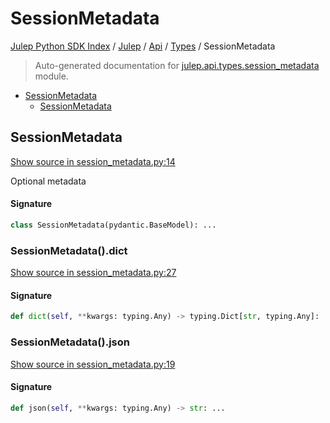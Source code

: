 # SessionMetadata

[Julep Python SDK Index](../../../README.md#julep-python-sdk-index) / [Julep](../../index.md#julep) / [Api](../index.md#api) / [Types](./index.md#types) / SessionMetadata

> Auto-generated documentation for [julep.api.types.session_metadata](../../../../../../../julep/api/types/session_metadata.py) module.

- [SessionMetadata](#sessionmetadata)
  - [SessionMetadata](#sessionmetadata-1)

## SessionMetadata

[Show source in session_metadata.py:14](../../../../../../../julep/api/types/session_metadata.py#L14)

Optional metadata

#### Signature

```python
class SessionMetadata(pydantic.BaseModel): ...
```

### SessionMetadata().dict

[Show source in session_metadata.py:27](../../../../../../../julep/api/types/session_metadata.py#L27)

#### Signature

```python
def dict(self, **kwargs: typing.Any) -> typing.Dict[str, typing.Any]: ...
```

### SessionMetadata().json

[Show source in session_metadata.py:19](../../../../../../../julep/api/types/session_metadata.py#L19)

#### Signature

```python
def json(self, **kwargs: typing.Any) -> str: ...
```